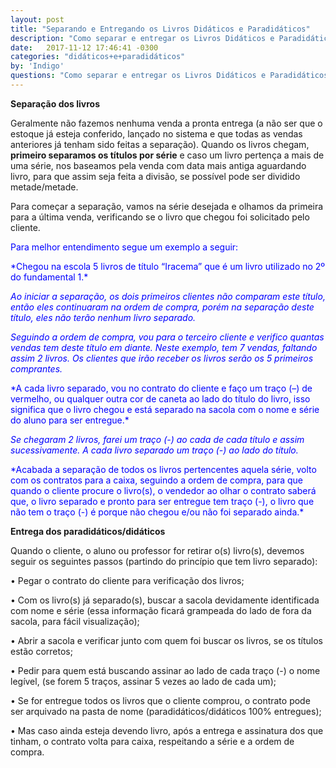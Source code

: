 ```yaml
---
layout: post
title: "Separando e Entregando os Livros Didáticos e Paradidáticos"
description: "Como separar e entregar os Livros Didáticos e Paradidáticos"
date:   2017-11-12 17:46:41 -0300
categories: "didáticos+e+paradidáticos"
by: 'Indigo'
questions: "Como separar e entregar os Livros Didáticos e Paradidáticos"
---
```


**Separação dos livros**

Geralmente não fazemos nenhuma venda a pronta entrega (a não ser que o estoque já esteja conferido, lançado no sistema e que todas as vendas anteriores já tenham sido feitas a separação).
Quando os livros chegam, **primeiro separamos os títulos por série** e caso um livro pertença a mais de uma série, nos baseamos pela venda com data mais antiga aguardando livro, para que assim seja feita a divisão, se possível pode ser dividido metade/metade.

Para começar a separação, vamos na série desejada e olhamos da primeira para a última venda, verificando se o livro que chegou foi solicitado pelo cliente.

<span style="color:blue">Para melhor entendimento segue um exemplo a seguir:</span>

<span style="color:blue">
*Chegou na escola 5 livros de título “Iracema” que é um livro utilizado no 2º do fundamental 1.*</span>

<span style="color:blue">*Ao iniciar a separação, os dois primeiros clientes não comparam este título, então eles continuaram na ordem de compra, porém na separação deste título, eles não terão nenhum livro separado.*</span>

<span style="color:blue">*Seguindo a ordem de compra, vou para o terceiro cliente e verifico quantas vendas tem deste título em diante. Neste exemplo, tem 7 vendas, faltando assim 2 livros. Os clientes que irão receber os livros serão os 5 primeiros comprantes.*</span>

<span style="color:blue">
*A cada livro separado, vou no contrato do cliente e faço um traço (–) de vermelho, ou qualquer outra cor de caneta ao lado do título do livro, isso significa que o livro chegou e está separado na sacola com o nome e série do aluno para ser entregue.*</span>

<span style="color:blue">*Se chegaram 2 livros, farei um traço (-) ao cada de cada título e assim sucessivamente. A cada livro separado um traço (-) ao lado do título.*</span>

<span style="color:blue">
*Acabada a separação de todos os livros pertencentes aquela série, volto com os contratos para a caixa, seguindo a ordem de compra, para que quando o cliente procure o livro(s), o vendedor ao olhar o contrato saberá que, o livro separado e pronto para ser entregue tem traço (-), o livro que não tem o traço (-) é porque não chegou e/ou não foi separado ainda.*</span>


**Entrega dos paradidáticos/didáticos**

Quando o cliente, o aluno ou professor for retirar o(s) livro(s), devemos seguir os seguintes passos (partindo do princípio que tem livro separado):

• Pegar o contrato do cliente para verificação dos livros;

• Com os livro(s) já separado(s), buscar a sacola devidamente identificada com nome e série (essa informação ficará grampeada do lado de fora da sacola, para fácil visualização);

• Abrir a sacola e verificar junto com quem foi buscar os livros, se os títulos estão corretos;

• Pedir para quem está buscando assinar ao lado de cada traço (-) o nome legível, (se forem 5 traços, assinar 5 vezes ao lado de cada um);

• Se for entregue todos os livros que o cliente comprou, o contrato pode ser arquivado na pasta de nome (paradidáticos/didáticos 100% entregues);

• Mas caso ainda esteja devendo livro, após a entrega e assinatura dos que tinham, o contrato volta para caixa, respeitando a série e a ordem de compra.
